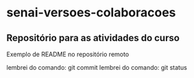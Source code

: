 # senai-versoes-colaboracoes
## Repositório para as atividades do curso

Exemplo de README no repositório remoto

lembrei do comando: git commit
lembrei do comando: git status
